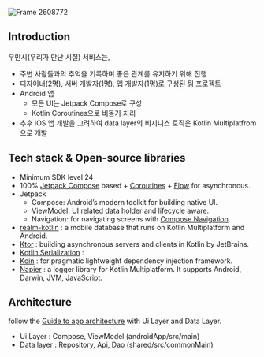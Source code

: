 ![Frame 2608772](https://github.com/Yeechaan/woomansi/assets/41672138/3679f4bb-4081-4667-90c4-5dac525c8a78)

## Introduction

우만시(우리가 만난 시절) 서비스는,

- 주변 사람들과의 추억을 기록하며 좋은 관계를 유지하기 위해 진행
- 디자이너(2명), 서버 개발자(1명), 앱 개발자(1명)로 구성된 팀 프로젝트
- Android 앱
  - 모든 UI는 Jetpack Compose로 구성
  - Kotlin Coroutines으로 비동기 처리
- 추후 iOS 앱 개발을 고려하여 data layer의 비지니스 로직은 Kotlin Multiplatfrom으로 개발



## Tech stack & Open-source libraries

- Minimum SDK level 24
- 100% [Jetpack Compose](https://developer.android.com/jetpack/compose) based + [Coroutines](https://github.com/Kotlin/kotlinx.coroutines) + [Flow](https://kotlin.github.io/kotlinx.coroutines/kotlinx-coroutines-core/kotlinx.coroutines.flow/) for asynchronous.
- Jetpack
  - Compose: Android’s modern toolkit for building native UI.
  - ViewModel: UI related data holder and lifecycle aware.
  - Navigation: for navigating screens with [Compose Navigation](https://developer.android.com/jetpack/compose/navigation).
- [realm-kotlin](https://github.com/realm/realm-kotlin) : a mobile database that runs on Kotlin Multiplatform and Android.
- [Ktor](https://github.com/ktorio/ktor) : building asynchronous servers and clients in Kotlin by JetBrains.
- [Kotlin Serialization](https://github.com/Kotlin/kotlinx.serialization) : 
- [Koin](https://github.com/InsertKoinIO/koin) : for pragmatic lightweight dependency injection framework.
- [Napier](https://github.com/AAkira/Napier) : a logger library for Kotlin Multiplatform. It supports Android, Darwin, JVM, JavaScript.



## Architecture

follow the [Guide to app architecture](https://developer.android.com/topic/architecture) with Ui Layer and Data Layer.

- Ui Layer : Compose, ViewModel
  (androidApp/src/main)
- Data layer : Repository, Api, Dao
  (shared/src/commonMain)

